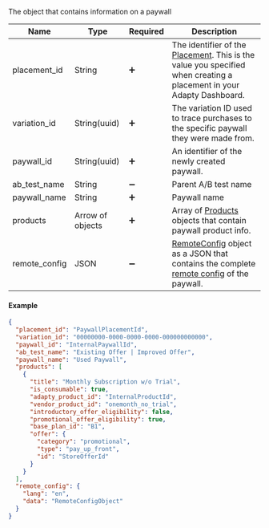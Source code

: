 



<!-- PaywallObject -->

The object that contains information on a paywall

| Name          | Type             | Required           | Description                                                  |
| ------------- | ---------------- | ------------------ | ------------------------------------------------------------ |
| placement_id  | String           | :heavy_plus_sign:  | The identifier of the [Placement](https://adapty.io/docs/placements). This is the value you specified when creating a placement in your Adapty Dashboard. |
| variation_id  | String(uuid)     | :heavy_plus_sign:  | The variation ID used to trace purchases to the specific paywall they were made from. |
| paywall_id    | String(uuid)     | :heavy_plus_sign:  | An identifier of the newly created paywall.                  |
| ab_test_name  | String           | :heavy_minus_sign: | Parent A/B test name                                         |
| paywall_name  | String           | :heavy_plus_sign:  | Paywall name                                                 |
| products      | Arrow of objects | :heavy_plus_sign:  | Array of [Products](web-api-objects#variationproduct) objects that contain paywall product info. |
| remote_config | JSON             | :heavy_minus_sign: | [RemoteConfig](web-api-objects#variationremoteconfigdata) object as a JSON that contains the complete [remote config](customize-paywall-with-remote-config) of the paywall. |

#### Example

```json
{
  "placement_id": "PaywallPlacementId",
  "variation_id": "00000000-0000-0000-0000-000000000000",
  "paywall_id": "InternalPaywallId",
  "ab_test_name": "Existing Offer | Improved Offer",
  "paywall_name": "Used Paywall",
  "products": [
    {
      "title": "Monthly Subscription w/o Trial",
      "is_consumable": true,
      "adapty_product_id": "InternalProductId",
      "vendor_product_id": "onemonth_no_trial",
      "introductory_offer_eligibility": false,
      "promotional_offer_eligibility": true,
      "base_plan_id": "B1",
      "offer": {
        "category": "promotional",
        "type": "pay_up_front",
        "id": "StoreOfferId"
      }
    }
  ],
  "remote_config": {
    "lang": "en",
    "data": "RemoteConfigObject"
  }
}

```